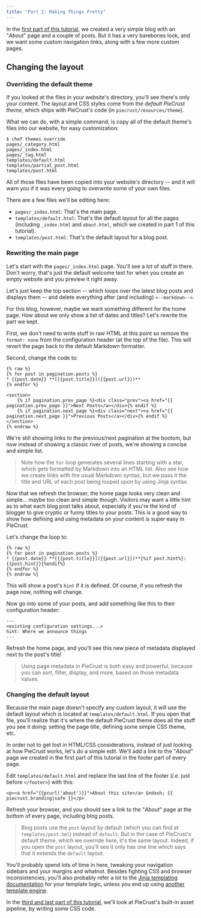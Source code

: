 ```yaml
---
title: "Part 2: Making Things Pretty"
---
```


In the [first part of this tutorial][part1], we created a very simple blog with
an "_About_" page and a couple of posts. But it has a very barebones look, and
we want some custom navigation links, along with a few more custom pages.


## Changing the layout

### Overriding the default theme

If you looked at the files in your website's directory, you'll see there's only
your content. The layout and CSS styles come from the _default PieCrust theme_,
which ships with PieCrust's code (in `piecrust/resources/theme`).

What we can do, with a simple command, is copy all of the default theme's files
into our website, for easy customization:

    $ chef themes override
    pages/_category.html
    pages/_index.html
    pages/_tag.html
    templates/default.html
    templates/partial_post.html
    templates/post.html

All of those files have been copied into your website's directory -- and it will
warn you if it was every going to overwrite some of your own files.

There are a few files we'll be editing here:

* `pages/_index.html`: That's the main page.
* `templates/default.html`: That's the default layout for all the pages
  (including `_index.html` and `about.html`, which we created in part 1 of this
  tutorial).
* `templates/post.html`: That's the default layout for a blog post.


### Rewriting the main page

Let's start with the `pages/_index.html` page. You'll see a _lot_ of stuff in
there. Don't worry, that's just the default welcome text for when you create an
empty website and you preview it right away.

Let's just keep the top section -- which loops over the latest blog posts and
displays them -- and delete everything after (and including) `<--markdown-->`.

For this blog, however, maybe we want something different for the home page. How
about we only show a list of dates and titles? Let's rewrite the part we kept.

First, we don't need to write stuff in raw HTML at this point so remove the
`format: none` from the configuration header (at the top of the file). This will
revert the page back to the default Markdown formatter.

Second, change the code to:

    {% raw %}
    {% for post in pagination.posts %}
    * {{post.date}} **[{{post.title}}]({{post.url}})**
    {% endfor %}

    <section>
        {% if pagination.prev_page %}<div class="prev"><a href="{{ pagination.prev_page }}">Next Posts</a></div>{% endif %}
        {% if pagination.next_page %}<div class="next"><a href="{{ pagination.next_page }}">Previous Posts</a></div>{% endif %}
    </section>
    {% endraw %}

We're still showing links to the previous/next pagination at the bootom, but now
instead of showing a classic river of posts, we're showing a concise and simple
list.

> Note how the `for` loop generates several lines starting with a star, which
> gets formatted by Markdown into an HTML list. Also see how we create links
> with the usual Markdown syntax, but we pass it the title and URL of each post
> being looped upon by using Jinja syntax.

Now that we refresh the browser, the home page looks very clean and simple...
maybe too clean and simple though. Visitors may want a little hint as to what
each blog post talks about, especially if you're the kind of blogger to give
cryptic or funny titles to your posts. This is a good way to show how defining
and using metadata on your content is super easy in PieCrust.

Let's change the loop to:

    {% raw %}
    {% for post in pagination.posts %}
    * {{post.date}} **[{{post.title}}]({{post.url}})**{%if post.hint%}: {{post.hint}}{%endif%}
    {% endfor %}
    {% endraw %}

This will show a post's `hint` if it is defined. Of course, if you refresh the
page now, nothing will change.

Now go into some of your posts, and add something like this to their
configuration header:

    ---
    <existing configuration settings...>
    hint: Where we announce things
    ---

Refresh the home page, and you'll see this new piece of metadata displayed next
to the post's title!

> Using page metadata in PieCrust is both easy and powerful, because you
> can sort, filter, display, and more, based on those metadata values.


### Changing the default layout

Because the main page doesn't specify any custom layout, it will use the default
layout which is located at `templates/default.html`. If you open that file,
you'll realize that it's where the default PieCrust theme does all the stuff you
see it doing: setting the page title, defining some simple CSS theme, etc.

In order not to get lost in HTML/CSS considerations, instead of just looking at
how PieCrust works, let's do a simple edit. We'll add a link to the "_About_"
page we created in the first part of this tutorial in the footer part of every
page.

Edit `templates/default.html` and replace the last line of the footer
(_i.e._ just before `</footer>`) with this:

    <p><a href="{{pcurl('about')}}">About this site</a> &ndash; {{ piecrust.branding|safe }}</p>

Refresh your browser, and you should see a link to the "_About_" page at the
bottom of every page, including blog posts.

> Blog posts use the `post` layout by default (which you can find at
> `templates/post.hml`) instead of `default`. But in the case of PieCrust's
> default theme, which we override here, it's the same layout. Indeed, if you
> open the `post` layout, you'll see it only has one line which says that it
> extends the `default` layout.

You'll probably spend lots of time in here, tweaking your navigation sidebars
and your margins and whatnot. Besides fighting CSS and browser inconsistencies,
you'll also probably refer a lot to the [Jinja templating documentation][jinja]
for your template logic, unless you end up using [another template engine][tpl].

In the [third and last part of this tutorial][part3], we'll look at PieCrust's
built-in asset pipeline, by writing some CSS code.


[part1]: {{docurl('tutorial/your-first-blog')}}
[part3]: {{docurl('tutorial/adding-colours')}}
[tpl]: {{docurl('content/templating')}}
[jinja]: http://jinja.pocoo.org/docs/dev/templates/

